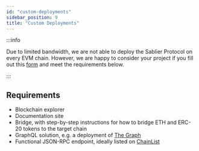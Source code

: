 ```yaml
---
id: "custom-deployments"
sidebar_position: 9
title: "Custom Deployments"
---
```


:::info

Due to limited bandwidth, we are not able to deploy the Sablier Protocol on every EVM chain. However, we are happy to
consider your project if you fill out this [form](https://forms.gle/9EaRarDie98Fw1mw6) and meet the requirements below.

:::

## Requirements

- Blockchain explorer
- Documentation site
- Bridge, with step-by-step instructions for how to bridge ETH and ERC-20 tokens to the target chain
- GraphQL solution, e.g. a deployment of [The Graph](https://thegraph.com/)
- Functional JSON-RPC endpoint, ideally listed on [ChainList](https://chainlist.org/)
